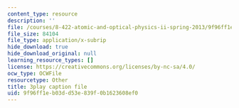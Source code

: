 ```yaml
---
content_type: resource
description: ''
file: /courses/8-422-atomic-and-optical-physics-ii-spring-2013/9f96ff1eb03dd53e839f0b1623608ef0_8NiJSP-iE74.srt
file_size: 84104
file_type: application/x-subrip
hide_download: true
hide_download_original: null
learning_resource_types: []
license: https://creativecommons.org/licenses/by-nc-sa/4.0/
ocw_type: OCWFile
resourcetype: Other
title: 3play caption file
uid: 9f96ff1e-b03d-d53e-839f-0b1623608ef0
---
```

